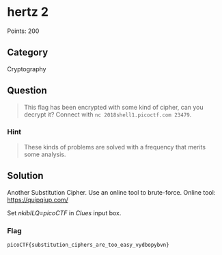 # hertz 2
Points: 200

## Category
Cryptography

## Question
>This flag has been encrypted with some kind of cipher, can you decrypt it? Connect with `nc 2018shell1.picoctf.com 23479`. 

### Hint
>These kinds of problems are solved with a frequency that merits some analysis.

## Solution
Another Substitution Cipher. Use an online tool to brute-force. Online tool: https://quipqiup.com/

Set _nkibILQ=picoCTF_ in _Clues_ input box.

### Flag
`picoCTF{substitution_ciphers_are_too_easy_vydbopybvn}`
